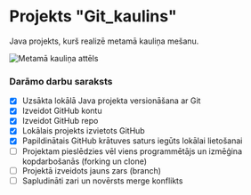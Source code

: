# Projekts "Git_kaulins"
Java projekts, kurš realizē metamā kauliņa mešanu.

![Metamā kauliņa attēls](https://play-lh.googleusercontent.com/H4_apRFjsieNHaRtqtQRiT87qILh9w-E9kI7MPbKBmvoomc3Q-uYLpy_kHMh1DwQrcI)

### **Darāmo darbu saraksts**
- [x] Uzsākta lokālā Java projekta versionāšana ar Git
- [x] Izveidot GitHub kontu
- [x] Izveidot GitHub repo
- [x] Lokālais projekts izvietots GitHub
- [x] Papildinātais GitHub krātuves saturs iegūts lokālai lietošanai
- [ ] Projektam pieslēdzies vēl viens programmētājs un izmēģina kopdarbošanās (forking un clone)
- [ ] Projektā izveidots jauns zars (branch)
- [ ] Sapludināti zari un novērsts merge konflikts
